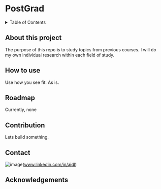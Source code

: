 # PostGrad


<details>
<summary>Table of Contents</summary>
<br>
  1. About this project(s)<br>
  2.  How to Use<br>
  3.  Roadmap<br>
  4.  Contribution<br>
  5.  Contact<br>
  6.  Acknowledgements<br>
</details>

  
## About this project
  The purpose of this repo is to study topics from previous courses. I will do my own individual research within each field of study.
  
## How to use
  <p>Use how you see fit. As is.</p>
  
## Roadmap
  <p>Currently, none</p>
  
## Contribution
  <p>Lets build something.</p>
  
## Contact
  ![image](https://img.shields.io/badge/LinkedIn-0077B5?style=for-the-badge&logo=linkedin&logoColor=white)(www.linkedin.com/in/ajdl)
    
## Acknowledgements
  <!--Also fill this-->
